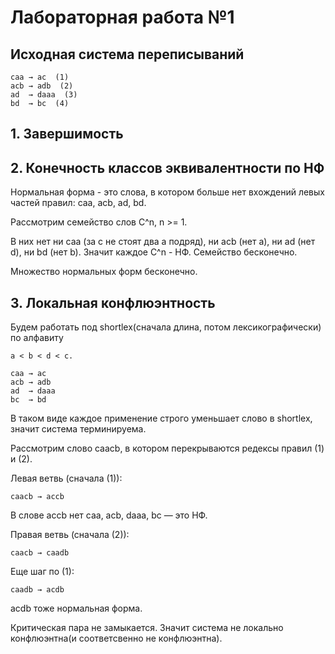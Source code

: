 # Лабораторная работа №1

## Исходная система переписываний

```text
caa → ac  (1)
acb → adb  (2)
ad  → daaa  (3)
bd  → bc  (4)
```

## 1. Завершимость




## 2. Конечность классов эквивалентности по НФ

Нормальная форма - это слова, в котором больше нет вхождений левых частей правил: caa, acb, ad, bd.

Рассмотрим семейство слов C^n, n >= 1.

В них нет ни caa (за c не стоят два a подряд), ни acb (нет a), ни ad (нет d), ни bd (нет b). Значит каждое C^n - НФ. Семейство бесконечно.

Множество нормальных форм бесконечно.


## 3. Локальная конфлюэнтность 

Будем работать под shortlex(сначала длина, потом лексикографически) по алфавиту
```text
a < b < d < c.
```

```text
caa → ac
acb → adb  
ad  → daaa  
bc  → bd
```
В таком виде каждое применение строго уменьшает слово в shortlex, значит система терминируема.

Рассмотрим слово caacb, в котором перекрываются редексы правил (1) и (2).

Левая ветвь (сначала (1)):

```text
caacb → accb
```

В слове accb нет caa, acb, daaa, bc — это НФ.

Правая ветвь (сначала (2)):

```text
caacb → caadb
```

Еще шаг по (1):
```text
caadb → acdb
```
acdb тоже нормальная форма.

Критическая пара не замыкается.
Значит система не локально конфлюэнтна(и соответсвенно не конфлюэнтна).